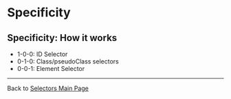 # Specificity

## Specificity: How it works

- 1-0-0: ID Selector
- 0-1-0: Class/pseudoClass selectors
- 0-0-1: Element Selector


___
Back to [Selectors Main Page](00-selectors.md)